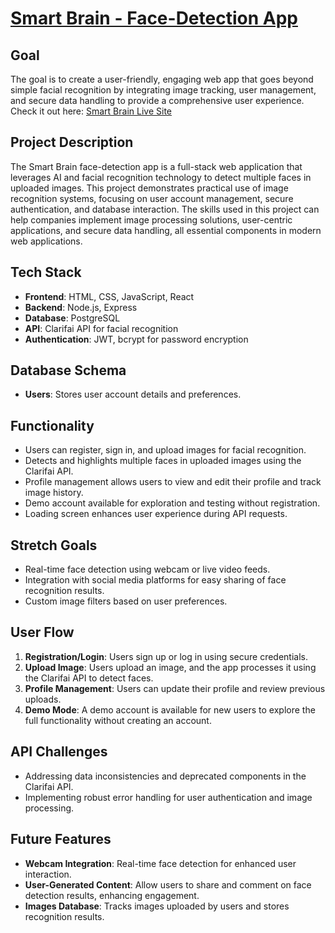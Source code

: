 # [Smart Brain - Face-Detection App](smart-brain-2-frontend.vercel.app)

## Goal
The goal is to create a user-friendly, engaging web app that goes beyond simple facial recognition by integrating image tracking, user management, and secure data handling to provide a comprehensive user experience.
Check it out here: [Smart Brain Live Site](smart-brain-2-frontend.vercel.app)

## Project Description
The Smart Brain face-detection app is a full-stack web application that leverages AI and facial recognition technology to detect multiple faces in uploaded images. This project demonstrates practical use of image recognition systems, focusing on user account management, secure authentication, and database interaction. The skills used in this project can help companies implement image processing solutions, user-centric applications, and secure data handling, all essential components in modern web applications.

## Tech Stack
- **Frontend**: HTML, CSS, JavaScript, React
- **Backend**: Node.js, Express
- **Database**: PostgreSQL
- **API**: Clarifai API for facial recognition
- **Authentication**: JWT, bcrypt for password encryption

## Database Schema
- **Users**: Stores user account details and preferences.

## Functionality
- Users can register, sign in, and upload images for facial recognition.
- Detects and highlights multiple faces in uploaded images using the Clarifai API.
- Profile management allows users to view and edit their profile and track image history.
- Demo account available for exploration and testing without registration.
- Loading screen enhances user experience during API requests.

## Stretch Goals
- Real-time face detection using webcam or live video feeds.
- Integration with social media platforms for easy sharing of face recognition results.
- Custom image filters based on user preferences.

## User Flow
1. **Registration/Login**: Users sign up or log in using secure credentials.
2. **Upload Image**: Users upload an image, and the app processes it using the Clarifai API to detect faces.
3. **Profile Management**: Users can update their profile and review previous uploads.
4. **Demo Mode**: A demo account is available for new users to explore the full functionality without creating an account.

## API Challenges
- Addressing data inconsistencies and deprecated components in the Clarifai API.
- Implementing robust error handling for user authentication and image processing.

## Future Features
- **Webcam Integration**: Real-time face detection for enhanced user interaction.
- **User-Generated Content**: Allow users to share and comment on face detection results, enhancing engagement.
- **Images Database**: Tracks images uploaded by users and stores recognition results.
